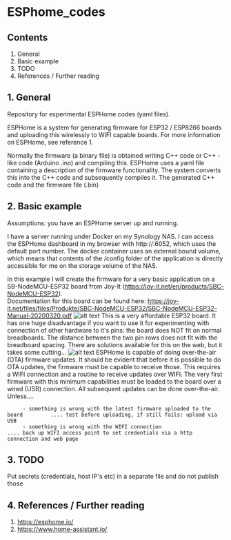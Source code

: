 # ESPhome_codes

## Contents

1. General
2. Basic example
3. TODO
4. References / Further reading

## 1. General

Repository for experimental ESPHome codes (yaml files).

ESPHome is a system for generating firmware for ESP32 / ESP8266 boards and uploading this wirelessly to WIFI capable boards. For more information on ESPHome, see reference 1.

Normally the firmware (a binary file) is obtained writing C++ code or C++ - like code (Arduino .ino)  and compiling this. ESPHome uses a yaml file containing a description of the firmware functionality. The system converts this into the C++ code and subsequently compiles it. The generated C++ code and the firmware file (.bin)  


## 2. Basic example
Assumptions:  you have an ESPHome server up and running.


I have a server running under Docker on my Synology NAS. I can access the ESPHome dashboard in my browser with http://<NAS-IP>:6052, which uses the default port number. The docker container uses an external bound volume, which means that contents of the /config folder of the application is directly accessible for me on the storage volume of the NAS.

In this example I will create the firmware for a very basic application on a SB-NodeMCU-ESP32 board from Joy-It (https://joy-it.net/en/products/SBC-NodeMCU-ESP32).     
Documentation for this board can be found here: https://joy-it.net/files/files/Produkte/SBC-NodeMCU-ESP32/SBC-NodeMCU-ESP32-Manual-20200320.pdf 
![alt text](https://github.com/goofy2k/ESPhome_codes/blob/main/media/SBC-NodeMCU-ESP32-02.png "SBC-NodeMCU-ESP32 (Joy-it)")
This is a very affordable ESP32 board. It has one huge disadvantage if you want to use it for experimenting with connection of other hardware to it's pins:  the board does NOT fit on normal breadboards. The distance between the two pin rows does not fit with the breadboard spacing. There are solutions available for this on the web, but it takes some cutting...
![alt text](https://github.com/goofy2k/ESPhome_codes/blob/main/media/separated_breadboard.jpg "separated breadboard")
ESPHome is capable of doing over-the-air (OTA) firmware updates. It should be evident that before it is possible to do OTA updates, the firmware must be capable to receive those. This requires a WIFI connection and a routine to receive updates over WIFI. The very first firmware with this minimum capabilities must be loaded to the board over a wired (USB) connection. All subsequent updates can be done over-the-air. Unless....

         - something is wrong with the latest firmware uploaded to the board         .... test before uploading, if still fails: upload via USB  
         - something is wrong with the WIFI connection                               .... back up WIFI access point to set credentials via a http connection and web page
  




## 3. TODO

Put secrets (credentials, host IP's etc) in a separate file and do not publish those 

## 4. References / Further reading

1. https://esphome.io/
2. https://www.home-assistant.io/
